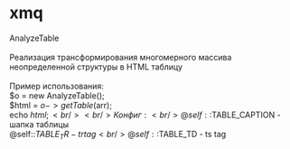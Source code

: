 # xmq
AnalyzeTable<br />
<br />
Реализация трансформирования многомерного массива неопределенной структуры в HTML таблицу<br />
<br />
  Пример использования:<br />
       $o = new AnalyzeTable();<br />
       $html = $o->getTable($arr);<br />
       echo $html;<br />
<br />
  Конфиг:<br />
      @self::$TABLE_CAPTION           - шапка таблицы<br />
      @self::$TABLE_TR                - tr tag<br />
      @self::$TABLE_TD                - ts tag<br />